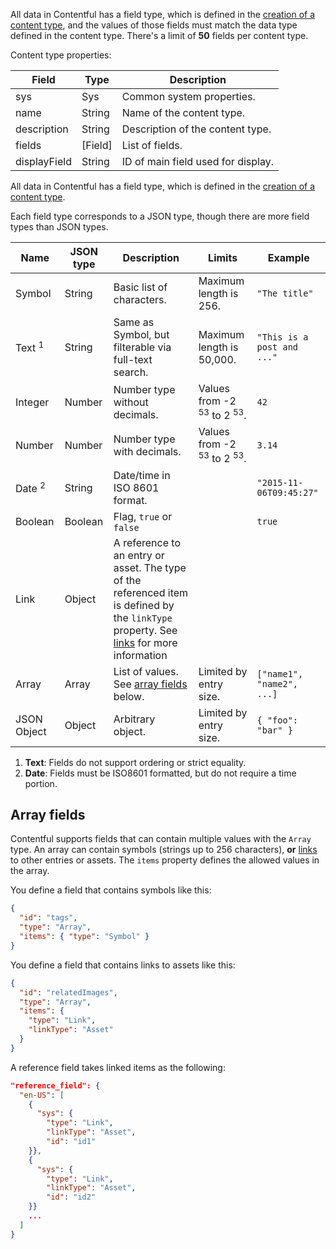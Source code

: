 All data in Contentful has a field type, which is defined in the [creation of a content type](https://www.contentful.com/docs/references/content-management-api/#/reference/content-types/create-a-content-type), and the values of those fields must match the data type defined in the content type. There's a limit of **50** fields per content type.

Content type properties:

Field       |Type        |Description
------------|------------|----------------------------------------------------------
sys         |Sys         |Common system properties.
name        |String      |Name of the content type.
description |String      |Description of the content type.
fields      |\[Field\]   |List of fields.
displayField|String      |ID of main field used for display.

All data in Contentful has a field type, which is defined in the [creation of a content type](https://www.contentful.com/developers/docs/references/content-management-api/#/reference/content-types/create-a-content-type).

Each field type corresponds to a JSON type, though there are more field types than JSON types.

Name |JSON type|Description|Limits|Example
-------|--------------|-----------|------------|------------
Symbol|String|Basic list of characters.|Maximum length is 256.|`"The title"`
Text <sup>1</sup>|String |Same as Symbol, but filterable via full-text search.|Maximum length is 50,000.|`"This is a post and ..."`
Integer|Number|Number type without decimals.|Values from -2 <sup>53</sup> to 2 <sup>53</sup>.|`42`
Number|Number|Number type with decimals.|Values from -2 <sup>53</sup> to 2 <sup>53</sup>.|`3.14`
Date <sup>2</sup>|String|Date/time in ISO 8601 format.||`"2015-11-06T09:45:27"`
Boolean|Boolean|Flag, `true` or `false`||`true`
Link |Object|A reference to an entry or asset. The type of the referenced item is defined by the `linkType` property. See [links](https://www.contentful.com/developers/docs/concepts/links/) for more information|||
Array|Array|List of values. See [array fields](#array-fields) below.|Limited by entry size.|`["name1", "name2", ...]`
JSON Object|Object|Arbitrary object.|Limited by entry size.|`{ "foo": "bar" }`

1. **Text**: Fields do not support ordering or strict equality.
2. **Date**: Fields must be ISO8601 formatted, but do not require a time portion.

## Array fields

Contentful supports fields that can contain multiple values with the `Array` type. An array can contain symbols (strings up to 256 characters), **or** [links](https://www.contentful.com/docs/concepts/links/) to other entries or assets. The `items` property defines the allowed values in the array.

You define a field that contains symbols like this:

```json
{
  "id": "tags",
  "type": "Array",
  "items": { "type": "Symbol" }
}
```

You define a field that contains links to assets like this:

```json
{
  "id": "relatedImages",
  "type": "Array",
  "items": {
    "type": "Link",
    "linkType": "Asset"
  }
}
```

A reference field takes linked items as the following:

```json
"reference_field": {
  "en-US": [
    {
      "sys": {
        "type": "Link",
        "linkType": "Asset",
        "id": "id1"
    }},
    {
      "sys": {
        "type": "Link",
        "linkType": "Asset",
        "id": "id2"
    }}
    ...
  ]
}
```
